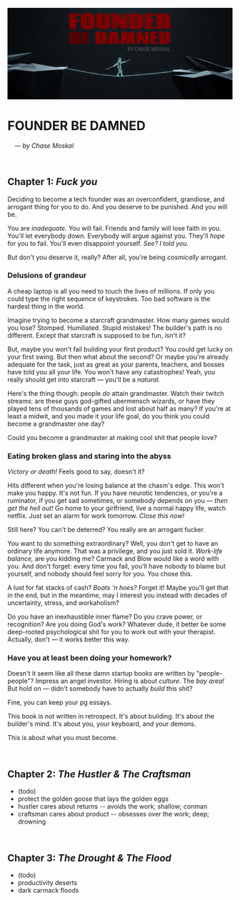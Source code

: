 
![](./assets/banner.jpg)

# FOUNDER BE DAMNED
&nbsp; &nbsp; — *by Chase Moskal*

<br/>

## Chapter 1: *Fuck you*

Deciding to become a tech founder was an overconfident, grandiose, and arrogant thing for you to do. And you deserve to be punished. And you will be.

You are *inadequate.* You will fail. Friends and family will lose faith in you. You'll let everybody down. Everybody will argue against you. They'll *hope* for you to fail. You'll even disappoint yourself. *See? I told you.*

But don't you deserve it, really? After all, you're being *cosmically* arrogant.

### Delusions of grandeur

A cheap laptop is all you need to touch the lives of millions. If only you could type the right sequence of keystrokes. Too bad software is the hardest thing in the world.

Imagine trying to become a starcraft grandmaster. How many games would you lose? Stomped. Humiliated. Stupid mistakes! The builder's path is no different. Except that starcraft is supposed to be fun, isn't it?

But, maybe you won't fail building your first product? You could get lucky on your first swing. But then what about the second? Or maybe you're already adequate for the task, just as great as your parents, teachers, and bosses have told you all your life. You won't have any catastrophes! Yeah, you really should get into starcraft — you'll be a *natural.*

Here's the thing though: people *do* attain grandmaster. Watch their twitch streams: are these guys god-gifted ubermensch wizards, or have they played tens of thousands of games and lost about half as many? If you're at least a midwit, and you made it your life goal, do you think you could become a grandmaster one day?

Could you become a grandmaster at making cool shit that people love?

### Eating broken glass and staring into the abyss

*Victory or death!* Feels good to say, doesn't it?

Hits different when you're losing balance at the chasm's edge. This won't make you happy. It's not fun. If you have neurotic tendencies, or you're a ruminator, if you get sad sometimes, or somebody depends on you — *then get the hell out!* Go home to your girlfriend, live a normal happy life, watch netflix. Just set an alarm for work tomorrow. *Close this now!*

Still here? You can't be deterred? You really are an arrogant fucker.

You want to do something extraordinary? Well, you don't get to have an ordinary life anymore. That was a privilege, and you just sold it. *Work-life balance,* are you kidding me? Carmack and Blow would like a word with you. And don't forget: every time you fail, you'll have nobody to blame but yourself, and nobody should feel sorry for you. You chose this.

A lust for fat stacks of cash? *Boats 'n hoes?* Forget it! Maybe you'll get that in the end, but in the meantime, may I interest you instead with decades of uncertainty, stress, and workaholism?

Do you have an inexhaustible inner flame? Do you crave power, or recognition? Are you doing God's work? Whatever dude, it better be some deep-rooted psychological shit for you to work out with your therapist. Actually, don't — it works better this way.

### Have you at least been doing your homework?

Doesn't it seem like all these damn startup books are written by "people-people"? Impress an angel investor. Hiring is about *culture.* The *bay area!* But hold on — didn't somebody have to actually *build* this shit?

Fine, you can keep your pg essays.

This book is not written in retrospect. It's about building. It's about the builder's mind. It's about you, your keyboard, and your demons.

This is about what you must become.

<br/>

## Chapter 2: *The Hustler & The Craftsman*
- (todo)
- protect the golden goose that lays the golden eggs
- hustler cares about returns -- avoids the work; shallow; conman
- craftsman cares about product -- obsesses over the work; deep; drowning

<br/>

## Chapter 3: *The Drought & The Flood*
- (todo)
- productivity deserts
- dark carmack floods


